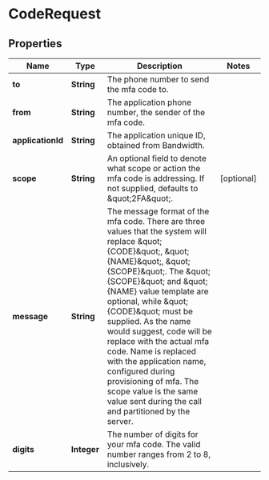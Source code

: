 

# CodeRequest


## Properties

| Name | Type | Description | Notes |
|------------ | ------------- | ------------- | -------------|
|**to** | **String** | The phone number to send the mfa code to. |  |
|**from** | **String** | The application phone number, the sender of the mfa code. |  |
|**applicationId** | **String** | The application unique ID, obtained from Bandwidth. |  |
|**scope** | **String** | An optional field to denote what scope or action the mfa code is addressing.  If not supplied, defaults to \&quot;2FA\&quot;. |  [optional] |
|**message** | **String** | The message format of the mfa code.  There are three values that the system will replace \&quot;{CODE}\&quot;, \&quot;{NAME}\&quot;, \&quot;{SCOPE}\&quot;.  The \&quot;{SCOPE}\&quot; and \&quot;{NAME} value template are optional, while \&quot;{CODE}\&quot; must be supplied.  As the name would suggest, code will be replace with the actual mfa code.  Name is replaced with the application name, configured during provisioning of mfa.  The scope value is the same value sent during the call and partitioned by the server. |  |
|**digits** | **Integer** | The number of digits for your mfa code.  The valid number ranges from 2 to 8, inclusively. |  |



